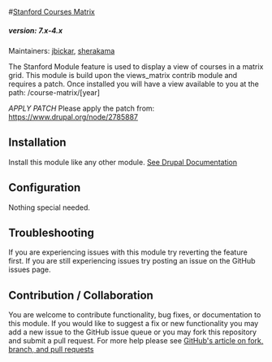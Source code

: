 #[Stanford Courses Matrix](https://github.com/SU-SWS/stanford_corses)
##### version: 7.x-4.x

Maintainers: [jbickar](https://github.com/jbickar), [sherakama](https://github.com/sherakama)

The Stanford Module feature is used to display a view of courses in a matrix grid. This module is build upon the views_matrix contrib module and requires a patch. Once installed you will have a view available to you at the path: /course-matrix/[year]

*APPLY PATCH*
Please apply the patch from: https://www.drupal.org/node/2785887

Installation
---

Install this module like any other module. [See Drupal Documentation](https://drupal.org/documentation/install/modules-themes/modules-7)


Configuration
---

Nothing special needed.

Troubleshooting
---

If you are experiencing issues with this module try reverting the feature first. If you are still experiencing issues try posting an issue on the GitHub issues page.

Contribution / Collaboration
---

You are welcome to contribute functionality, bug fixes, or documentation to this module. If you would like to suggest a fix or new functionality you may add a new issue to the GitHub issue queue or you may fork this repository and submit a pull request. For more help please see [GitHub's article on fork, branch, and pull requests](https://help.github.com/articles/using-pull-requests)
